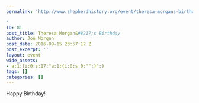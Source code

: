 ```yaml
---
permalink: 'http://www.shepherdhistory.org/event/theresa-morgans-birthday/

'
ID: 81
post_title: Theresa Morgan&#8217;s Birthday
author: Jon Morgan
post_date: 2016-09-15 23:57:12 Z
post_excerpt: ''
layout: event
wide_assets:
- a:1:{i:0;s:17:"a:1:{i:0;s:0:"";}";}
tags: []
categories: []
---
```


Happy Birthday!